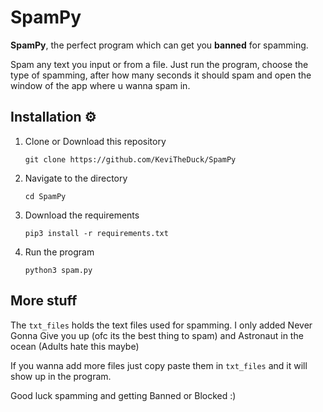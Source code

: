 # SpamPy
**SpamPy**, the perfect program which can get you **banned** for spamming.


Spam any text you input or from a file. Just run the program, choose the type of spamming, after how many seconds it should spam and open the window of the app where u wanna spam in.



## Installation ⚙️ 


1. Clone or Download this repository

    `git clone https://github.com/KeviTheDuck/SpamPy`

2. Navigate to the directory

    `cd SpamPy`

3. Download the requirements

    `pip3 install -r requirements.txt`

4. Run the program
    
    `python3 spam.py`



    
## More stuff
The `txt_files` holds the text files used for spamming.
I  only added Never Gonna Give you up (ofc its the best thing to spam) and Astronaut in the ocean (Adults hate this maybe)

If you wanna add more files just copy paste them in `txt_files` and it will show up in the program.

Good luck spamming and getting Banned or Blocked :)
